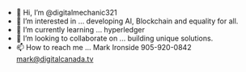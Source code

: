 - 👋 Hi, I’m @digitalmechanic321
- 👀 I’m interested in ... developing AI, Blockchain and equality for all.
- 🌱 I’m currently learning ... hyperledger
- 💞️ I’m looking to collaborate on ... building unique solutions.
- 📫 How to reach me ... Mark Ironside 905-920-0842 mark@digitalcanada.tv

<!---
digitalmechanic321/digitalmechanic321 is a ✨ special ✨ repository because its `README.md` (this file) appears on your GitHub profile.
You can click the Preview link to take a look at your changes.
--->
